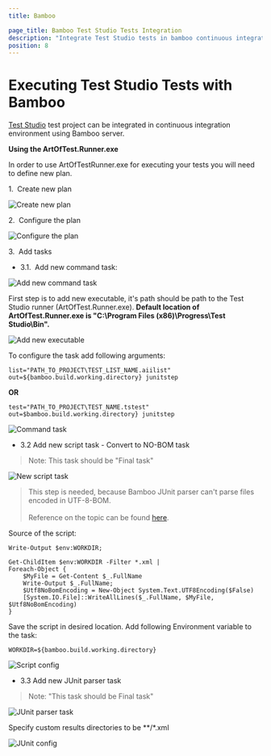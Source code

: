 ```yaml
---
title: Bamboo

page_title: Bamboo Test Studio Tests Integration
description: "Integrate Test Studio tests in bamboo continuous integration. Execute Test Studio tests with Bamboo"
position: 8
---
```

# Executing Test Studio Tests with Bamboo

<a href="http://www.telerik.com/teststudio" target="_blank">Test Studio</a> test project can be integrated in continuous integration environment using Bamboo server.

**Using the ArtOfTest.Runner.exe**

In order to use ArtOfTestRunner.exe for executing your tests you will need to define new plan.

1.&nbsp; Create new plan

![Create new plan][1]

2.&nbsp; Configure the plan

![Configure the plan][2]

3.&nbsp; Add tasks

* 3.1.&nbsp; Add new command task:

![Add new command task][3]

First step is to add new executable, it's path should be path to the Test Studio runner (ArtOfTest.Runner.exe). **Default location of ArtOfTest.Runner.exe is "C:\Program Files (x86)\Progress\Test Studio\Bin".**

![Add new executable][4]

To configure the task add following arguments:

```
list="PATH_TO_PROJECT\TEST_LIST_NAME.aiilist" out=${bamboo.build.working.directory} junitstep
```

**OR**

```
test="PATH_TO_PROJECT\TEST_NAME.tstest" out=$bamboo.build.working.directory} junitstep
```

![Command task][5]

* 3.2 Add new script task - Convert to NO-BOM task

> Note: This task should be "Final task"

![New script task][6]

> This step is needed, because Bamboo JUnit parser can't parse files encoded in UTF-8-BOM. <br>
><br>
> Reference on the topic can be found <a href="https://confluence.atlassian.com/bamkb/junit-parser-failing-to-find-or-parse-test-results-935372076.html
" target="_blank">here</a>.

Source of the script:

```
Write-Output $env:WORKDIR;

Get-ChildItem $env:WORKDIR -Filter *.xml | 
Foreach-Object {
    $MyFile = Get-Content $_.FullName
    Write-Output $_.FullName;
    $Utf8NoBomEncoding = New-Object System.Text.UTF8Encoding($False)
    [System.IO.File]::WriteAllLines($_.FullName, $MyFile, $Utf8NoBomEncoding)
}
```

Save the script in desired location.
Add following Environment variable to the task:

```
WORKDIR=${bamboo.build.working.directory}
```

![Script config][7]

* 3.3 Add new JUnit parser task

>Note: "This task should be Final task"

![JUnit parser task][8]

Specify custom results directories to be **/*.xml

![JUnit config][9]

[1]: /img/advanced-topics/build-server/bamboo/Create_plan.png
[2]: /img/advanced-topics/build-server/bamboo/Configure_plan.png
[3]: /img/advanced-topics/build-server/bamboo/New_command_task.png
[4]: /img/advanced-topics/build-server/bamboo/Add_new_executable-TestStudio.png
[5]: /img/advanced-topics/build-server/bamboo/Runner_command_task.png
[6]: /img/advanced-topics/build-server/bamboo/New_script_task.png
[7]: /img/advanced-topics/build-server/bamboo/Script_config.png
[8]: /img/advanced-topics/build-server/bamboo/New_JUnit_parser_task.png
[9]: /img/advanced-topics/build-server/bamboo/JUnit_config.png
